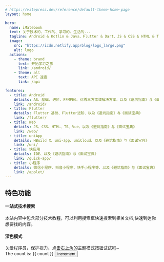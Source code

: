 ```yaml
---
# https://vitepress.dev/reference/default-theme-home-page
layout: home

hero:
  name: iMatebook
  text: 关于技术的、工作的、学习的、生活的...
  tagline: Android & Kotlin & Java、Flutter & Dart、JS & CSS & HTML & TS & Vue、以及 uniApp、快应用、微信 & 抖音 & 快手小程序...
  image:
    src: "https://icdn.netlify.app/blog/logo_large.png"
    alt: logo
  actions:
    - theme: brand
      text: 开始学习之旅
      link: /android/
    - theme: alt
      text: API 速查
      link: /api

features:
  - title: Android
    details: AS、基础、进阶、FFMPEG、优秀三方库或解决方案、以及《避坑指南》与《面试宝典》
    link: /android/
  - title: Flutter
    details: Flutter 基础、Flutter进阶、以及《避坑指南》与《面试宝典》
    link: /flutter/
  - title: Web
    details: JS、CSS、HTML、TS、Vue、以及《避坑指南》与《面试宝典》
    link: /web/
  - title: uniApp
    details: HBuild X、uni-app、uniCloud、以及《避坑指南》与《面试宝典》
    link: /uni/
  - title: 快应用
    details: IDE、以及《避坑指南》与《面试宝典》
    link: /quick-app/
  - title: 小程序
    details: 微信小程序、抖音小程序、快手小程序等、以及《避坑指南》与《面试宝典》
    link: /applet/
---
```


<script setup>
import { ref } from 'vue'
const count = ref(0)
</script>

<div :class="$style.layout">
   <h2 :class="$style.h2">特色功能</h2>
   <h4 :class="$style.h4">一站式技术搜索</h4>
   <div>本站内容中包含部分技术教程，可以利用搜索框快速搜索到相关文档,快速到达你想要找的内容。</div>
   <h4 :class="$style.h4">深色模式</h4>
   <div>关爱程序员，保护视力，点击右上角的主题模式按钮试试吧~</div>
   The count is: {{ count }}
  <button :class="$style.button" @click="count++">Increment</button>
</div>

<style module>
.layout {
    margin:0 12vw;
    display: flex;
    flex-direction: column;
    justify-content: flex-start;
    align-items: flex-start;
}
.h2 {
    margin: 20px 0 5px;
    font-size: 20px;
    font-weight: bold;
    color: #333333;
}
.h4 {
    margin: 10px 0 5px;
    font-size: 16px;
    font-weight: bold;
    color: #333333;
}
.button {
  color: red;
  font-weight: bold;
}
</style>
